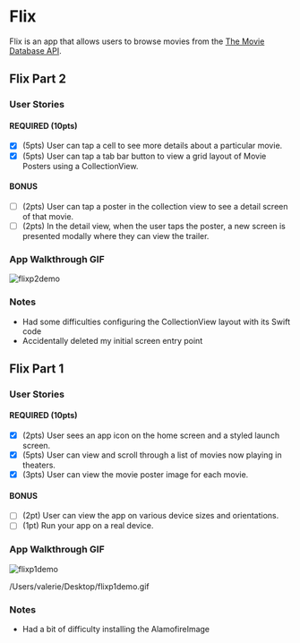 # Flix

Flix is an app that allows users to browse movies from the [The Movie Database API](http://docs.themoviedb.apiary.io/#).

## Flix Part 2

### User Stories

#### REQUIRED (10pts)
- [x] (5pts) User can tap a cell to see more details about a particular movie.
- [x] (5pts) User can tap a tab bar button to view a grid layout of Movie Posters using a CollectionView.

#### BONUS
- [ ] (2pts) User can tap a poster in the collection view to see a detail screen of that movie.
- [ ] (2pts) In the detail view, when the user taps the poster, a new screen is presented modally where they can view the trailer.

### App Walkthrough GIF
![flixp2demo](https://github.com/vchery/flix-p1/blob/main/flixp2demo.gif)

### Notes
- Had some difficulties configuring the CollectionView layout with its Swift code 
- Accidentally deleted my initial screen entry point

## Flix Part 1

### User Stories

#### REQUIRED (10pts)
- [x] (2pts) User sees an app icon on the home screen and a styled launch screen.
- [x] (5pts) User can view and scroll through a list of movies now playing in theaters.
- [x] (3pts) User can view the movie poster image for each movie.

#### BONUS
- [ ] (2pt) User can view the app on various device sizes and orientations.
- [ ] (1pt) Run your app on a real device.

### App Walkthrough GIF
![flixp1demo](https://user-images.githubusercontent.com/87587798/133005113-8a625018-9ec6-451e-9773-22e36bc93085.gif)

/Users/valerie/Desktop/flixp1demo.gif

### Notes
- Had a bit of difficulty installing the AlamofireImage
